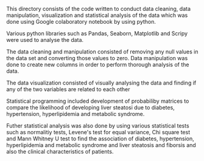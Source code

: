 This directory consists of the code written to conduct data cleaning, data manipulation, visualization and statistical analysis of the data which was done using Google colaboratory notebook by using python. 

Various python libraries such as Pandas, Seaborn, Matplotlib and Scripy were used to analyse the data. 

The data cleaning and manipulation consisted of removing any null values in the data set and converting those values to zero. Data manipulation was done to create new columns in order to perform thorough analysis of the data. 

The data visualization consisted of visually analysing the data and finding if any of the two variables are related to each other

Statistical programming included development of probabiliby matrices to compare the likelihood of developing liver steatosi due to diabetes, hypertension, hyperlipidemia and metabolic syndrome. 

Futher statistical analysis was also done by using various statistical tests such as normalitiy tests, Levene's test for equal variance, Chi square test and Mann Whitney U test to find the association of diabetes, hypertension, hyperlipidemia and metabolic syndrome and liver steatosis and fiborsis and also the clinical characteristics of patients. 

